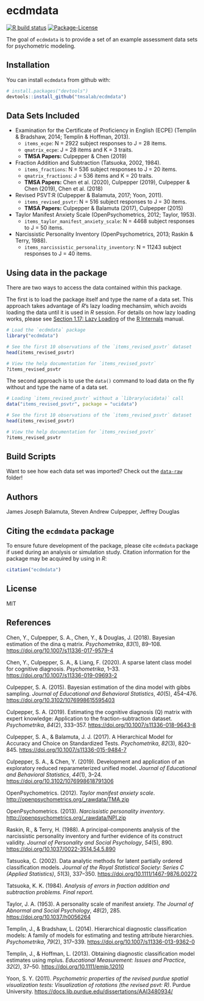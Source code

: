 
<!-- README.md is generated from README.Rmd. Please edit that file -->

# ecdmdata

<!-- badges: start -->

[![R build
status](https://github.com/tmsalab/ecdmdata/workflows/R-CMD-check/badge.svg)](https://github.com/tmsalab/ecdmdata/actions)
[![Package-License](http://img.shields.io/badge/license-MIT-brightgreen.svg?style=flat)](https://opensource.org/licenses/MIT)
<!-- badges: end -->

The goal of `ecdmdata` is to provide a set of an example assessment data
sets for psychometric modeling.

## Installation

You can install `ecdmdata` from github with:

``` r
# install.packages("devtools")
devtools::install_github("tmsalab/ecdmdata")
```

## Data Sets Included

  - Examination for the Certificate of Proficiency in English (ECPE)
    (Templin & Bradshaw, 2014; Templin & Hoffman, 2013).
      - `items_ecpe`: N = 2922 subject responses to J = 28 items.
      - `qmatrix_ecpe`: J = 28 items and K = 3 traits.
      - **TMSA Papers:** Culpepper & Chen (2019)
  - Fraction Addition and Subtraction (Tatsuoka, 2002, 1984).
      - `items_fractions`: N = 536 subject responses to J = 20 items.
      - `qmatrix_fractions`: J = 536 items and K = 20 traits.
      - **TMSA Papers:** Chen et al. (2020), Culpepper (2019), Culpepper
        & Chen (2019), Chen et al. (2018)
  - Revised PSVT:R (Culpepper & Balamuta, 2017; Yoon, 2011).
      - `items_revised_psvtr`: N = 516 subject responses to J = 30
        items.
      - **TMSA Papers:** Culpepper & Balamuta (2017), Culpepper (2015)
  - Taylor Manifest Anxiety Scale (OpenPsychometrics, 2012; Taylor,
    1953).
      - `items_taylor_manifest_anxiety_scale`: N = 4468 subject
        responses to J = 50 items.
  - Narcissistic Personality Inventory (OpenPsychometrics, 2013; Raskin
    & Terry, 1988).
      - `items_narcissistic_personality_inventory`: N = 11243 subject
        responses to J = 40 items.

## Using data in the package

There are two ways to access the data contained within this package.

The first is to load the package itself and type the name of a data set.
This approach takes advantage of *R*’s lazy loading mechansim, which
avoids loading the data until it is used in *R* session. For details on
how lazy loading works, please see [Section 1.17: Lazy
Loading](https://cran.r-project.org/doc/manuals/r-release/R-ints.html#Lazy-loading)
of the [R
Internals](https://cran.r-project.org/doc/manuals/r-release/R-ints.html)
manual.

``` r
# Load the `ecdmdata` package
library("ecdmdata")

# See the first 10 observations of the `items_revised_psvtr` dataset
head(items_revised_psvtr)

# View the help documentation for `items_revised_psvtr`
?items_revised_psvtr
```

The second approach is to use the `data()` command to load data on the
fly without and type the name of a data set.

``` r
# Loading `items_revised_psvtr` without a `library(ucidata)` call
data("items_revised_psvtr", package = "ucidata")

# See the first 10 observations of the `items_revised_psvtr` dataset
head(items_revised_psvtr)

# View the help documentation for `items_revised_psvtr`
?items_revised_psvtr
```

## Build Scripts

Want to see how each data set was imported? Check out the
[`data-raw`](https://github.com/tmsalab/ecdmdata/tree/master/data-raw)
folder\!

## Authors

James Joseph Balamuta, Steven Andrew Culpepper, Jeffrey Douglas

## Citing the `ecdmdata` package

To ensure future development of the package, please cite `ecdmdata`
package if used during an analysis or simulation study. Citation
information for the package may be acquired by using in *R*:

``` r
citation("ecdmdata")
```

## License

MIT

## References

<div id="refs" class="references">

<div id="ref-Chen:2018:EDINA">

Chen, Y., Culpepper, S. A., Chen, Y., & Douglas, J. (2018). Bayesian
estimation of the dina q matrix. *Psychometrika*, *83*(1), 89–108.
<https://doi.org/10.1007/s11336-017-9579-4>

</div>

<div id="ref-Chen:2020:SLCMDC">

Chen, Y., Culpepper, S. A., & Liang, F. (2020). A sparse latent class
model for cognitive diagnosis. *Psychometrika*, 1–33.
<https://doi.org/10.1007/s11336-019-09693-2>

</div>

<div id="ref-Culpepper:2015:BayesianDINA">

Culpepper, S. A. (2015). Bayesian estimation of the dina model with
gibbs sampling. *Journal of Educational and Behavioral Statistics*,
*40*(5), 454–476. <https://doi.org/10.3102/1076998615595403>

</div>

<div id="ref-Culpepper:2019:EGDM">

Culpepper, S. A. (2019). Estimating the cognitive diagnosis \(Q\) matrix
with expert knowledge: Application to the fraction-subtraction dataset.
*Psychometrika*, *84*(2), 333–357.
<https://doi.org/10.1007/s11336-018-9643-8>

</div>

<div id="ref-Culpepper:2017:ChoiceIRT">

Culpepper, S. A., & Balamuta, J. J. (2017). A Hierarchical Model for
Accuracy and Choice on Standardized Tests. *Psychometrika*, *82*(3),
820–845. <https://doi.org/10.1007/s11336-015-9484-7>

</div>

<div id="ref-Culpepper:2019:ErRUM">

Culpepper, S. A., & Chen, Y. (2019). Development and application of an
exploratory reduced reparameterized unified model. *Journal of
Educational and Behavioral Statistics*, *44*(1), 3–24.
<https://doi.org/10.3102/1076998618791306>

</div>

<div id="ref-OpenPsychometrics:2012:TaylorAnxietyScale">

OpenPsychometrics. (2012). *Taylor manifest anxiety scale*.
<http://openpsychometrics.org/_rawdata/TMA.zip>

</div>

<div id="ref-OpenPsychometrics:2013:NPI">

OpenPsychometrics. (2013). *Narcissistic personality inventory*.
<http://openpsychometrics.org/_rawdata/NPI.zip>

</div>

<div id="ref-Raskin:1988:NPI">

Raskin, R., & Terry, H. (1988). A principal-components analysis of the
narcissistic personality inventory and further evidence of its construct
validity. *Journal of Personality and Social Psychology*, *54*(5), 890.
<https://doi.org/10.1037/0022-3514.54.5.890>

</div>

<div id="ref-Tatsuoka:2002:FractionSubtractionRelease">

Tatsuoka, C. (2002). Data analytic methods for latent partially ordered
classification models. *Journal of the Royal Statistical Society: Series
C (Applied Statistics)*, *51*(3), 337–350.
<https://doi.org/10.1111/1467-9876.00272>

</div>

<div id="ref-Tatsuoka:1984:FractionSubtraction">

Tatsuoka, K. K. (1984). *Analysis of errors in fraction addition and
subtraction problems. Final report.*

</div>

<div id="ref-Taylor:1953:TMI">

Taylor, J. A. (1953). A personality scale of manifest anxiety. *The
Journal of Abnormal and Social Psychology*, *48*(2), 285.
<https://doi.org/10.1037/h0056264>

</div>

<div id="ref-Templin:2014:HierarchicalDCM">

Templin, J., & Bradshaw, L. (2014). Hierarchical diagnostic
classification models: A family of models for estimating and testing
attribute hierarchies. *Psychometrika*, *79*(2), 317–339.
<https://doi.org/10.1007/s11336-013-9362-0>

</div>

<div id="ref-Templin:2013:DCMECPE">

Templin, J., & Hoffman, L. (2013). Obtaining diagnostic classification
model estimates using mplus. *Educational Measurement: Issues and
Practice*, *32*(2), 37–50. <https://doi.org/10.1111/emip.12010>

</div>

<div id="ref-Yoon:2011:RevisedPSVTR">

Yoon, S. Y. (2011). *Psychometric properties of the revised purdue
spatial visualization tests: Visualization of rotations (the revised
psvt: R)*. Purdue University.
<https://docs.lib.purdue.edu/dissertations/AAI3480934/>

</div>

</div>
